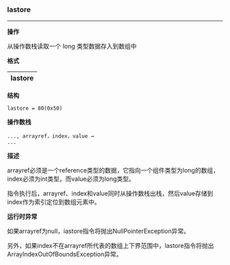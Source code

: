 ### lastore

----

**操作**

从操作数栈读取一个 long 类型数据存入到数组中

**格式**

|lastore|
|--------:|

**结构**
```
lastore = 80(0x50)
```

**操作数栈**
```
..., arrayref，index，value →
...
```

**描述**

arrayref必须是一个reference类型的数据，它指向一个组件类型为long的数组，index必须为int类型，而value必须为long类型。

指令执行后，arrayref、index和value同时从操作数栈出栈，然后value存储到index作为索引定位到数组元素中。

**运行时异常**

如果arrayref为null，iastore指令将抛出NullPointerException异常。

另外，如果index不在arrayref所代表的数组上下界范围中，lastore指令将抛出ArrayIndexOutOfBoundsException异常。
